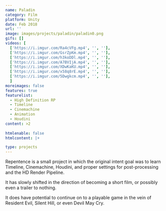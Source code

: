 ```yaml
---
name: Paladin
category: Film
platform: Unity
date: Feb 2018
url: ''
image: images/projects/paladin/paladin0.png
gifs: []
videos: [
  ['https://i.imgur.com/Ra4cVFg.mp4', '', ''],
  ['https://i.imgur.com/GsrZpKm.mp4', '', ''],
  ['https://i.imgur.com/h3koDDl.mp4', '', ''],
  ['https://i.imgur.com/A7BVIjA.mp4', '', ''],
  ['https://i.imgur.com/XDwKaKU.mp4', '', ''],
  ['https://i.imgur.com/x58q8rE.mp4', '', ''],
  ['https://i.imgur.com/5Dwgkcm.mp4', '', ''],
  ]
moreimages: false
features: true
featurelist:
  - High Definition RP
  - Timeline
  - Cinemachine
  - Animation
  - Houdini
content: >2
   
htmlenable: false
htmlcontent: |+

type: projects
---
```


  Repentence is a small project in which the original intent goal was to learn Timeline, Cinemachine, Houdini, and proper settings for post-processing and the HD Render Pipeline.

  It has slowly shifted in the direction of becoming a short film, or possibly
  even a trailer to nothing. 


  It does have potential to continue on to a playable game in the vein of
  Resident Evil, Silent Hill, or even Devil May Cry.